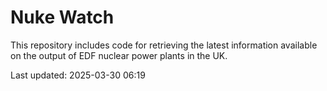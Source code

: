 # Nuke Watch

This repository includes code for retrieving the latest information available on the output of EDF nuclear power plants in the UK.

Last updated: 2025-03-30 06:19